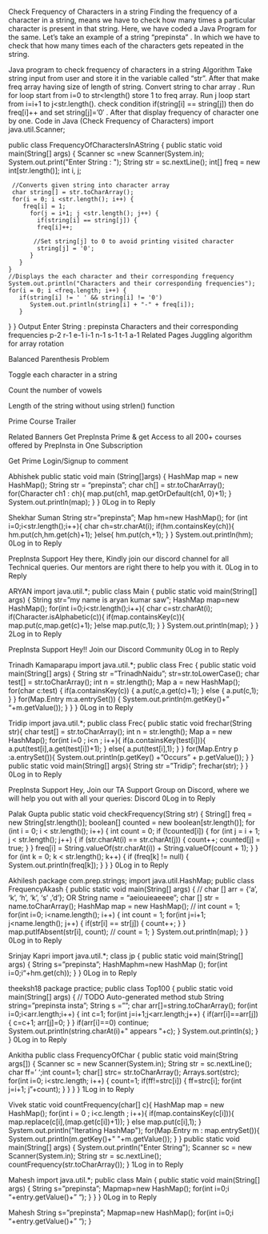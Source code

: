 Check Frequency of Characters in a string
Finding the frequency of a character in a string, means we have to check how many times a particular character is present in that string. Here, we have coded a Java Program for the same. Let’s take an example of a string “prepinsta” . In which we have to check that how many times each of the characters gets repeated in the string.
 

Java program to check frequency of characters in a string
Algorithm
 Take string input from user and store it in the variable called “str”.
After that make freq array having size of length of string.
Convert string to char array .
Run for loop start from i=0 to str<length() store 1 to freq array.
Run j loop start from i=i+1 to j<str.length().
check condition if(string[i] == string[j]) then do freq[i]++  and set string[j]=’0′ .
After that display frequency of character one by one.
Code in Java (Check Frequency of Characters)
import java.util.Scanner;

public class FrequencyOfCharactersInAString {
   public static void main(String[] args) {
    Scanner sc =new Scanner(System.in);
     System.out.print("Enter String : ");
     String str = sc.nextLine(); 
     int[] freq = new int[str.length()]; 
     int i, j; 

     //Converts given string into character array 
     char string[] = str.toCharArray(); 
     for(i = 0; i <str.length(); i++) { 
        freq[i] = 1; 
          for(j = i+1; j <str.length(); j++) { 
            if(string[i] == string[j]) { 
            freq[i]++; 

           //Set string[j] to 0 to avoid printing visited character 
            string[j] = '0'; 
          } 
       } 
    } 
    //Displays the each character and their corresponding frequency 
    System.out.println("Characters and their corresponding frequencies"); 
    for(i = 0; i <freq.length; i++) { 
       if(string[i] != ' ' && string[i] != '0') 
          System.out.println(string[i] + "-" + freq[i]); 
       } 
   }
}
Output
Enter String : prepinsta
Characters and their corresponding frequencies
p-2
r-1
e-1
i-1
n-1
s-1
t-1
a-1
Related Pages
Juggling algorithm for array rotation
 
Balanced Parenthesis Problem
 
Toggle each character in a string

Count the number of vowels

Length of the string without using strlen() function

Prime Course Trailer

Related Banners
Get PrepInsta Prime & get Access to all 200+ courses offered by PrepInsta in One Subscription

Get Prime
Login/Signup to comment


Abhishek public static void main (String[]args)
{
HashMap map = new HashMap();
String str = “prepinsta”;
char ch[] = str.toCharArray();
for(Character ch1 : ch){
map.put(ch1, map.getOrDefault(ch1, 0)+1);
}
System.out.println(map);
}
}
0Log in to Reply

Shekhar Suman String str=”prepinsta”;
Map hm=new HashMap();
for (int i=0;i<str.length();i++){
char ch=str.charAt(i);
if(hm.containsKey(ch)){
hm.put(ch,hm.get(ch)+1);
}else{
hm.put(ch,+1);
}
}
System.out.println(hm);
0Log in to Reply

PrepInsta Support Hey there, Kindly join our discord channel for all Technical queries. Our mentors are right there to help you with it.
0Log in to Reply

ARYAN import java.util.*;
public class Main
{
public static void main(String[] args) {
String str=”my name is aryan kumar saw”;
HashMap map=new HashMap();
for(int i=0;i<str.length();i++){
char c=str.charAt(i);
if(Character.isAlphabetic(c)){
if(map.containsKey(c)){
map.put(c,map.get(c)+1);
}else map.put(c,1);
}
} System.out.println(map);
}
}
2Log in to Reply

PrepInsta Support Hey!! Join our Discord Community
0Log in to Reply

Trinadh Kamaparapu import java.util.*;
public class Frec
{
public static void main(String[] args)
{
String str =”TrinadhNaidu”;
str=str.toLowerCase();
char test[] = str.toCharArray();
int n = str.length(); Map a = new HashMap(); for(char c:test)
{
if(a.containsKey(c))
{
a.put(c,a.get(c)+1);
}
else
{
a.put(c,1);
}
} for(Map.Entry m:a.entrySet())
{
System.out.println(m.getKey()+” “+m.getValue());
}
}
}
0Log in to Reply

Tridip import java.util.*;
public class Frec{ public static void frechar(String str){ char test[] = str.toCharArray();
int n = str.length(); Map a = new HashMap(); for(int i=0 ; i<n ; i++){ if(a.containsKey(test[i])){ a.put(test[i],a.get(test[i])+1);
}
else{ a.put(test[i],1);
}
} for(Map.Entry p :a.entrySet()){ System.out.println(p.getKey() +”Occurs” + p.getValue()); } } public static void main(String[] args){ String str =”Tridip”; frechar(str); }
}
0Log in to Reply

PrepInsta Support Hey, Join our TA Support Group on Discord, where we will help you out with all your queries:
Discord
0Log in to Reply

Palak Gupta public static void checkFrequency(String str) {
String[] freq = new String[str.length()];
boolean[] counted = new boolean[str.length()]; for (int i = 0; i < str.length(); i++) {
int count = 0;
if (!counted[i]) {
for (int j = i + 1; j < str.length(); j++) {
if (str.charAt(i) == str.charAt(j)) {
count++;
counted[j] = true;
}
}
freq[i] = String.valueOf(str.charAt(i)) + String.valueOf(count + 1);
}
} for (int k = 0; k < str.length(); k++) {
if (freq[k] != null) {
System.out.println(freq[k]);
}
}
}
0Log in to Reply

Akhilesh package com.prep.strings; import java.util.HashMap; public class FrequencyAkash {
public static void main(String[] args) { // char [] arr = {‘a’, ‘k’, ‘h’, ‘k’, ‘s’ ,’d’}; OR
String name = “aeiouieaeeee”; char [] str = name.toCharArray(); HashMap map = new HashMap();
// int count = 1; for(int i=0; i<name.length(); i++) {
int count = 1; for(int j=i+1; j<name.length(); j++) {
if(str[i] == str[j]) {
count++;
}
}
map.putIfAbsent(str[i], count);
// count = 1;
}
System.out.println(map);
}
}
0Log in to Reply

Srinjay Kapri import java.util.*; class jp { public static void main(String[] args) {
String s=”prepinsta”;
HashMaphm=new HashMap ();
for(int i=0;i“+hm.get(ch));
}
}
0Log in to Reply

theeksh18 package practice; public class Top100 { public static void main(String[] args) {
// TODO Auto-generated method stub
String string=”prepinsta insta”;
String s =””;
char arr[]=string.toCharArray(); for(int i=0;i<arr.length;i++) {
int c=1;
for(int j=i+1;j<arr.length;j++) {
if(arr[i]==arr[j])
{
c=c+1;
arr[j]=0;
} } if(arr[i]==0)
continue;
System.out.println(string.charAt(i)+" appears "+c); } System.out.println(s); } }
0Log in to Reply

Ankitha public class FrequencyOfChar {
public static void main(String args[]) {
Scanner sc = new Scanner(System.in);
String str = sc.nextLine(); char ff=’ ‘;int count=1;
char[] strc= str.toCharArray();
Arrays.sort(strc);
for(int i=0; i<strc.length; i++) {
count=1;
if(ff!=strc[i]) {
ff=strc[i];
for(int j=i+1; j”+count); }
} } }
1Log in to Reply

Vivek static void countFrequency(char[] c){
HashMap map = new HashMap();
for(int i = 0 ; i<c.length ; i++){
if(map.containsKey(c[i])){
map.replace(c[i],(map.get(c[i])+1));
}
else
map.put(c[i],1);
}
System.out.println("Iterating HashMap");
for(Map.Entry m : map.entrySet()){
System.out.println(m.getKey()+" "+m.getValue());
}
}
public static void main(String[] args) {
System.out.println("Enter String");
Scanner sc = new Scanner(System.in);
String str = sc.nextLine();
countFrequency(str.toCharArray());
}
1Log in to Reply

Mahesh import java.util.*;
public class Main
{
public static void main(String[] args) {
String s=”prepinsta”;
Mapmap=new HashMap();
for(int i=0;i “+entry.getValue()+” “);
}
}
}
0Log in to Reply

Mahesh String s=”prepinsta”;
Mapmap=new HashMap();
for(int i=0;i “+entry.getValue()+” “);
}

